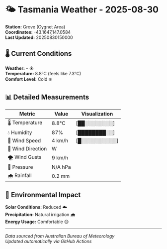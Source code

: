 # 🌤️ Tasmania Weather - 2025-08-30

**Station:** Grove (Cygnet Area)  
**Coordinates:** -43.1647,147.0584  
**Last Updated:** 20250830150000

## 🌡️ Current Conditions

**Weather:** - ☀️  
**Temperature:** 8.8°C (feels like 7.3°C)  
**Comfort Level:** Cold ❄️

## 📊 Detailed Measurements

| Metric | Value | Visualization |
|--------|-------|---------------|
| 🌡️ Temperature | 8.8°C | [██░░░░░░░░] |
| 💧 Humidity | 87% | [████████░░] |
| 💨 Wind Speed | 4 km/h | [█░░░░░░░░░░] |
| 🧭 Wind Direction | W | |
| 🌪️ Wind Gusts | 9 km/h | |
| 🔽 Pressure | N/A hPa | |
| 🌧️ Rainfall | 0.2 mm | |

## 🌱 Environmental Impact

**Solar Conditions:** Reduced ☁️  
**Precipitation:** Natural irrigation 🌧️  
**Energy Usage:** Comfortable 😌

---
*Data sourced from Australian Bureau of Meteorology*  
*Updated automatically via GitHub Actions*
